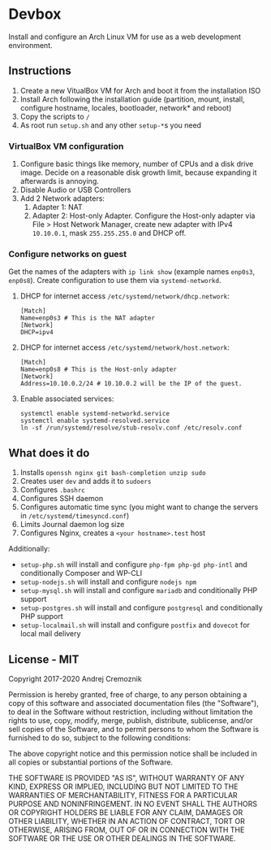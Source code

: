 # Devbox

Install and configure an Arch Linux VM for use as a web development environment.


## Instructions

1. Create a new VitualBox VM for Arch and boot it from the installation ISO
2. Install Arch following the installation guide (partition, mount, install, configure hostname, locales, bootloader, network* and reboot)
3. Copy the scripts to `/`
4. As root run `setup.sh` and any other `setup-*`s you need


### VirtualBox VM configuration

1. Configure basic things like memory, number of CPUs and a disk drive image. Decide on a reasonable disk growth limit, because expanding it afterwards is annoying.
2. Disable Audio or USB Controllers
3. Add 2 Network adapters:
   1. Adapter 1: NAT
   2. Adapter 2: Host-only Adapter. Configure the Host-only adapter via File > Host Network Manager, create new adapter with IPv4 `10.10.0.1`, mask `255.255.255.0` and DHCP off.


### Configure networks on guest

Get the names of the adapters with `ip link show` (example names `enp0s3`, `enp0s8`).
Create configuration to use them via `systemd-networkd`.

1. DHCP for internet access `/etc/systemd/network/dhcp.network`:
   ```
   [Match]
   Name=enp0s3 # This is the NAT adapter
   [Network]
   DHCP=ipv4
   ```
2. DHCP for internet access `/etc/systemd/network/host.network`:
   ```
   [Match]
   Name=enp0s8 # This is the Host-only adapter
   [Network]
   Address=10.10.0.2/24 # 10.10.0.2 will be the IP of the guest.
   ```
3. Enable associated services:
   ```
   systemctl enable systemd-networkd.service
   systemctl enable systemd-resolved.service
   ln -sf /run/systemd/resolve/stub-resolv.conf /etc/resolv.conf
   ```

## What does it do

1. Installs `openssh nginx git bash-completion unzip sudo`
2. Creates user `dev` and adds it to `sudoers`
4. Configures `.bashrc`
5. Configures SSH daemon
6. Configures automatic time sync (you might want to change the servers in `/etc/systemd/timesyncd.conf`)
7. Limits Journal daemon log size
8. Configures Nginx, creates a `<your hostname>.test` host

Additionally:

* `setup-php.sh` will install and configure `php-fpm php-gd php-intl` and conditionally Composer and WP-CLI
* `setup-nodejs.sh` will install and configure `nodejs npm`
* `setup-mysql.sh` will install and configure `mariadb` and conditionally PHP support
* `setup-postgres.sh` will install and configure `postgresql` and conditionally PHP support
* `setup-localmail.sh` will install and configure `postfix` and `dovecot` for local mail delivery


## License - MIT

Copyright 2017-2020 Andrej Cremoznik

Permission is hereby granted, free of charge, to any person obtaining a copy of this software and associated documentation files (the "Software"), to deal in the Software without restriction, including without limitation the rights to use, copy, modify, merge, publish, distribute, sublicense, and/or sell copies of the Software, and to permit persons to whom the Software is furnished to do so, subject to the following conditions:

The above copyright notice and this permission notice shall be included in all copies or substantial portions of the Software.

THE SOFTWARE IS PROVIDED "AS IS", WITHOUT WARRANTY OF ANY KIND, EXPRESS OR IMPLIED, INCLUDING BUT NOT LIMITED TO THE WARRANTIES OF MERCHANTABILITY, FITNESS FOR A PARTICULAR PURPOSE AND NONINFRINGEMENT. IN NO EVENT SHALL THE AUTHORS OR COPYRIGHT HOLDERS BE LIABLE FOR ANY CLAIM, DAMAGES OR OTHER LIABILITY, WHETHER IN AN ACTION OF CONTRACT, TORT OR OTHERWISE, ARISING FROM, OUT OF OR IN CONNECTION WITH THE SOFTWARE OR THE USE OR OTHER DEALINGS IN THE SOFTWARE.

